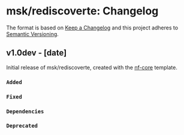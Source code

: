 # msk/rediscoverte: Changelog

The format is based on [Keep a Changelog](https://keepachangelog.com/en/1.0.0/)
and this project adheres to [Semantic Versioning](https://semver.org/spec/v2.0.0.html).

## v1.0dev - [date]

Initial release of msk/rediscoverte, created with the [nf-core](https://nf-co.re/) template.

### `Added`

### `Fixed`

### `Dependencies`

### `Deprecated`
